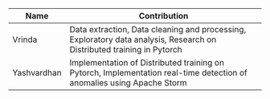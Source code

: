 | Name | Contribution |
| --- | --- |
| Vrinda | Data extraction, Data cleaning and processing, Exploratory data analysis, Research on Distributed training in Pytorch |
| Yashvardhan | Implementation of Distributed training on Pytorch, Implementation real-time detection of anomalies using Apache Storm |
